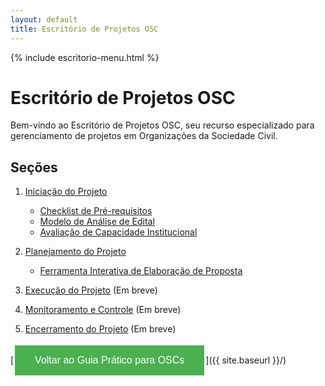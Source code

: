 ```yaml
---
layout: default
title: Escritório de Projetos OSC
---
```


{% include escritorio-menu.html %}

# Escritório de Projetos OSC

Bem-vindo ao Escritório de Projetos OSC, seu recurso especializado para gerenciamento de projetos em Organizações da Sociedade Civil.

## Seções

1. [Iniciação do Projeto](./1-iniciacao-projeto/)
   - [Checklist de Pré-requisitos](./1-iniciacao-projeto/checklist-pre-requisitos)
   - [Modelo de Análise de Edital](./1-iniciacao-projeto/modelo-analise-edital)
   - [Avaliação de Capacidade Institucional](./1-iniciacao-projeto/avaliacao-capacidade-institucional)

2. [Planejamento do Projeto](./Planejamento/)
   - [Ferramenta Interativa de Elaboração de Proposta](./Planejamento/ferramenta-interativa-proposta)

3. [Execução do Projeto](./execucao/) (Em breve)
4. [Monitoramento e Controle](./monitoramento/) (Em breve)
5. [Encerramento do Projeto](./encerramento/) (Em breve)

[<button style="background-color: #4CAF50; border: none; color: white; padding: 15px 32px; text-align: center; text-decoration: none; display: inline-block; font-size: 16px; margin: 4px 2px; cursor: pointer;">Voltar ao Guia Prático para OSCs</button>]({{ site.baseurl }}/)

